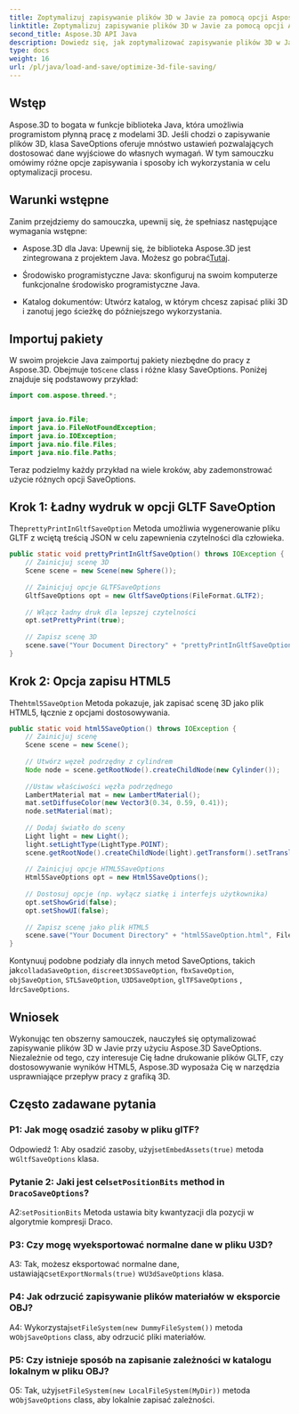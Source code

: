 ```yaml
---
title: Zoptymalizuj zapisywanie plików 3D w Javie za pomocą opcji Aspose.3D SaveOptions
linktitle: Zoptymalizuj zapisywanie plików 3D w Javie za pomocą opcji Aspose.3D SaveOptions
second_title: Aspose.3D API Java
description: Dowiedz się, jak zoptymalizować zapisywanie plików 3D w Javie za pomocą Aspose.3D SaveOptions. Zwiększ wydajność i dostosuj wyniki bez wysiłku.
type: docs
weight: 16
url: /pl/java/load-and-save/optimize-3d-file-saving/
---
```

## Wstęp

Aspose.3D to bogata w funkcje biblioteka Java, która umożliwia programistom płynną pracę z modelami 3D. Jeśli chodzi o zapisywanie plików 3D, klasa SaveOptions oferuje mnóstwo ustawień pozwalających dostosować dane wyjściowe do własnych wymagań. W tym samouczku omówimy różne opcje zapisywania i sposoby ich wykorzystania w celu optymalizacji procesu.

## Warunki wstępne

Zanim przejdziemy do samouczka, upewnij się, że spełniasz następujące wymagania wstępne:

-  Aspose.3D dla Java: Upewnij się, że biblioteka Aspose.3D jest zintegrowana z projektem Java. Możesz go pobrać[Tutaj](https://releases.aspose.com/3d/java/).

- Środowisko programistyczne Java: skonfiguruj na swoim komputerze funkcjonalne środowisko programistyczne Java.

- Katalog dokumentów: Utwórz katalog, w którym chcesz zapisać pliki 3D i zanotuj jego ścieżkę do późniejszego wykorzystania.

## Importuj pakiety

 W swoim projekcie Java zaimportuj pakiety niezbędne do pracy z Aspose.3D. Obejmuje to`Scene` class i różne klasy SaveOptions. Poniżej znajduje się podstawowy przykład:

```java
import com.aspose.threed.*;


import java.io.File;
import java.io.FileNotFoundException;
import java.io.IOException;
import java.nio.file.Files;
import java.nio.file.Paths;
```

Teraz podzielmy każdy przykład na wiele kroków, aby zademonstrować użycie różnych opcji SaveOptions.

## Krok 1: Ładny wydruk w opcji GLTF SaveOption

 The`prettyPrintInGltfSaveOption` Metoda umożliwia wygenerowanie pliku GLTF z wciętą treścią JSON w celu zapewnienia czytelności dla człowieka.

```java
public static void prettyPrintInGltfSaveOption() throws IOException {
    // Zainicjuj scenę 3D
    Scene scene = new Scene(new Sphere());
    
    // Zainicjuj opcje GLTFSaveOptions
    GltfSaveOptions opt = new GltfSaveOptions(FileFormat.GLTF2);
    
    // Włącz ładny druk dla lepszej czytelności
    opt.setPrettyPrint(true);
    
    // Zapisz scenę 3D
    scene.save("Your Document Directory" + "prettyPrintInGltfSaveOption.gltf", opt);
}
```

## Krok 2: Opcja zapisu HTML5

 The`html5SaveOption` Metoda pokazuje, jak zapisać scenę 3D jako plik HTML5, łącznie z opcjami dostosowywania.

```java
public static void html5SaveOption() throws IOException {
    // Zainicjuj scenę
    Scene scene = new Scene();
    
    // Utwórz węzeł podrzędny z cylindrem
    Node node = scene.getRootNode().createChildNode(new Cylinder());
    
    //Ustaw właściwości węzła podrzędnego
    LambertMaterial mat = new LambertMaterial();
    mat.setDiffuseColor(new Vector3(0.34, 0.59, 0.41));
    node.setMaterial(mat);
    
    // Dodaj światło do sceny
    Light light = new Light();
    light.setLightType(LightType.POINT);
    scene.getRootNode().createChildNode(light).getTransform().setTranslation(10, 0, 10);
    
    // Zainicjuj opcje HTML5SaveOptions
    Html5SaveOptions opt = new Html5SaveOptions();
    
    // Dostosuj opcje (np. wyłącz siatkę i interfejs użytkownika)
    opt.setShowGrid(false);
    opt.setShowUI(false);
    
    // Zapisz scenę jako plik HTML5
    scene.save("Your Document Directory" + "html5SaveOption.html", FileFormat.HTML5);
}
```

 Kontynuuj podobne podziały dla innych metod SaveOptions, takich jak`colladaSaveOption`, `discreet3DSSaveOption`, `fbxSaveOption`, `objSaveOption`, `STLSaveOption`, `U3DSaveOption`, `glTFSaveOptions` , I`drcSaveOptions`.

## Wniosek

Wykonując ten obszerny samouczek, nauczyłeś się optymalizować zapisywanie plików 3D w Javie przy użyciu Aspose.3D SaveOptions. Niezależnie od tego, czy interesuje Cię ładne drukowanie plików GLTF, czy dostosowywanie wyników HTML5, Aspose.3D wyposaża Cię w narzędzia usprawniające przepływ pracy z grafiką 3D.

## Często zadawane pytania

### P1: Jak mogę osadzić zasoby w pliku glTF?

 Odpowiedź 1: Aby osadzić zasoby, użyj`setEmbedAssets(true)` metoda w`GltfSaveOptions` klasa.

###  Pytanie 2: Jaki jest cel`setPositionBits` method in `DracoSaveOptions`?

 A2:`setPositionBits` Metoda ustawia bity kwantyzacji dla pozycji w algorytmie kompresji Draco.

### P3: Czy mogę wyeksportować normalne dane w pliku U3D?

 A3: Tak, możesz eksportować normalne dane, ustawiając`setExportNormals(true)` w`U3dSaveOptions` klasa.

### P4: Jak odrzucić zapisywanie plików materiałów w eksporcie OBJ?

A4: Wykorzystaj`setFileSystem(new DummyFileSystem())` metoda w`ObjSaveOptions` class, aby odrzucić pliki materiałów.

### P5: Czy istnieje sposób na zapisanie zależności w katalogu lokalnym w pliku OBJ?

 O5: Tak, użyj`setFileSystem(new LocalFileSystem(MyDir))` metoda w`ObjSaveOptions` class, aby lokalnie zapisać zależności.